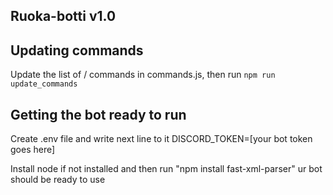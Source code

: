 ## Ruoka-botti v1.0

## Updating commands
Update the list of / commands in commands.js, then run
```npm run update_commands```

## Getting the bot ready to run
Create .env file and write next line to it
DISCORD_TOKEN=[your bot token goes here]

Install node if not installed and then run "npm install fast-xml-parser"
ur bot should be ready to use